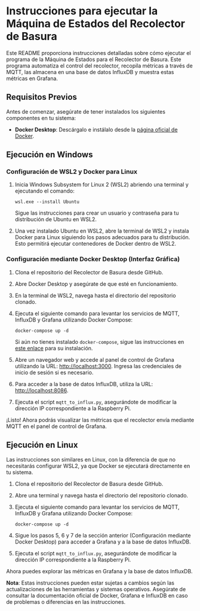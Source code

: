 # Instrucciones para ejecutar la Máquina de Estados del Recolector de Basura

Este README proporciona instrucciones detalladas sobre cómo ejecutar el programa de la Máquina de Estados para el Recolector de Basura. Este programa automatiza el control del recolector, recopila métricas a través de MQTT, las almacena en una base de datos InfluxDB y muestra estas métricas en Grafana.

## Requisitos Previos

Antes de comenzar, asegúrate de tener instalados los siguientes componentes en tu sistema:

- **Docker Desktop**: Descárgalo e instálalo desde la [página oficial de Docker](https://www.docker.com/products/docker-desktop).

## Ejecución en Windows

### Configuración de WSL2 y Docker para Linux

1. Inicia Windows Subsystem for Linux 2 (WSL2) abriendo una terminal y ejecutando el comando:
   
   ```
   wsl.exe --install Ubuntu
   ```
   
   Sigue las instrucciones para crear un usuario y contraseña para tu distribución de Ubuntu en WSL2.

2. Una vez instalado Ubuntu en WSL2, abre la terminal de WSL2 y instala Docker para Linux siguiendo los pasos adecuados para tu distribución. Esto permitirá ejecutar contenedores de Docker dentro de WSL2.

### Configuración mediante Docker Desktop (Interfaz Gráfica)

1. Clona el repositorio del Recolector de Basura desde GitHub.

2. Abre Docker Desktop y asegúrate de que esté en funcionamiento.

3. En la terminal de WSL2, navega hasta el directorio del repositorio clonado.

4. Ejecuta el siguiente comando para levantar los servicios de MQTT, InfluxDB y Grafana utilizando Docker Compose:

   ```
   docker-compose up -d
   ```
   
   Si aún no tienes instalado `docker-compose`, sigue las instrucciones en [este enlace](https://docs.docker.com/compose/install/) para su instalación.

5. Abre un navegador web y accede al panel de control de Grafana utilizando la URL: [http://localhost:3000](http://localhost:3000). Ingresa las credenciales de inicio de sesión si es necesario.

6. Para acceder a la base de datos InfluxDB, utiliza la URL: [http://localhost:8086](http://localhost:8086).

7. Ejecuta el script `mqtt_to_influx.py`, asegurándote de modificar la dirección IP correspondiente a la Raspberry Pi.

¡Listo! Ahora podrás visualizar las métricas que el recolector envía mediante MQTT en el panel de control de Grafana.

## Ejecución en Linux

Las instrucciones son similares en Linux, con la diferencia de que no necesitarás configurar WSL2, ya que Docker se ejecutará directamente en tu sistema.

1. Clona el repositorio del Recolector de Basura desde GitHub.

2. Abre una terminal y navega hasta el directorio del repositorio clonado.

3. Ejecuta el siguiente comando para levantar los servicios de MQTT, InfluxDB y Grafana utilizando Docker Compose:

   ```
   docker-compose up -d
   ```

4. Sigue los pasos 5, 6 y 7 de la sección anterior (Configuración mediante Docker Desktop) para acceder a Grafana y a la base de datos InfluxDB.

5. Ejecuta el script `mqtt_to_influx.py`, asegurándote de modificar la dirección IP correspondiente a la Raspberry Pi.

Ahora puedes explorar las métricas en Grafana y la base de datos InfluxDB.

**Nota**: Estas instrucciones pueden estar sujetas a cambios según las actualizaciones de las herramientas y sistemas operativos. Asegúrate de consultar la documentación oficial de Docker, Grafana e InfluxDB en caso de problemas o diferencias en las instrucciones.

